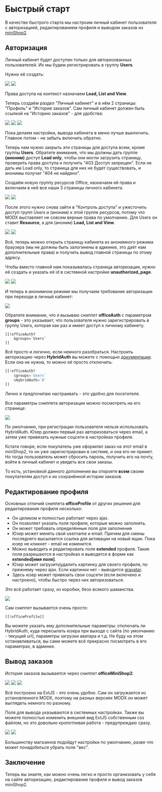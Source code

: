 # Быстрый старт

В качестве быстрого старта мы настроим личный кабинет пользователя с авторизацией, редактированием профиля и выводом заказов из [miniShop2][0].

## Авторизация

Личный кабинет будет доступен только для авторизованных пользователей. Их мы будем регистрировать в группу **Users**.

Нужно её создать:

[![](https://file.modx.pro/files/7/a/7/7a777c495c0e0abccc46e79525725c62s.jpg)](https://file.modx.pro/files/7/a/7/7a777c495c0e0abccc46e79525725c62.png)
[![](https://file.modx.pro/files/6/5/5/655a16c9aa7e36db7e73c6df62411ba8s.jpg)](https://file.modx.pro/files/6/5/5/655a16c9aa7e36db7e73c6df62411ba8.png)

Права доступа на контекст назначаем **Load, List and View**.

Теперь создаём раздел "Личный кабинет" и в нём 2 страницы: "Профиль" и "История заказов". Сам личный кабинет должен быть ссылкой на "Историю заказов" - для удобства:

[![](https://file.modx.pro/files/d/0/1/d017b1210c7b83dd53778d44279e35ecs.jpg)](https://file.modx.pro/files/d/0/1/d017b1210c7b83dd53778d44279e35ec.png)
[![](https://file.modx.pro/files/4/4/9/449cd41a395ab891cd7998aebefa5680s.jpg)](https://file.modx.pro/files/4/4/9/449cd41a395ab891cd7998aebefa5680.png)
[![](https://file.modx.pro/files/8/3/d/83d92d38d78ffaf2a3d1a138bbeb978as.jpg)](https://file.modx.pro/files/8/3/d/83d92d38d78ffaf2a3d1a138bbeb978a.png)

Пока делаем настройки, вывода кабинета в меню лучше выключить. Главное потом - не забыть включить обратно.

Теперь нам нужно закрыть эти страницы для доступа всем, кроме группы **Users**.
Обратите внимание, что мы должны дать группе **(аноним)** доступ **Load only**, чтобы они могли загрузить страницу, проверить права доступа и получить "403 Доступ запрещен".
Если не дать им Load only, то страница для них не будет существовать, и анонимы получат "404 не найдено".

Создаём новую группу ресурсов Office, назначаем ей права и включаем в неё все наши 3 страницы личного кабинета.

[![](https://file.modx.pro/files/3/6/f/36f61755226bcae8e6ff855ece8332a8s.jpg)](https://file.modx.pro/files/3/6/f/36f61755226bcae8e6ff855ece8332a8.png)
[![](https://file.modx.pro/files/b/7/a/b7a38c907e7c6fb0be1731f5c4e80b96s.jpg)](https://file.modx.pro/files/b/7/a/b7a38c907e7c6fb0be1731f5c4e80b96.png)

После этого нужно снова зайти в "Контроль доступа" и ужесточить доступ групп Users и (аноним) к этой группе ресурсов, потому что MODX выставляет не совсем верные права по умолчанию.
Для Users он ставит **Resource**, а для (аноним) **Load, List and View**.

[![](https://file.modx.pro/files/5/1/e/51ee007654944ce323b33386b8ba9bd6s.jpg)](https://file.modx.pro/files/5/1/e/51ee007654944ce323b33386b8ba9bd6.png)
[![](https://file.modx.pro/files/c/d/c/cdc63e9d9701d52d19913a73889548e2s.jpg)](https://file.modx.pro/files/c/d/c/cdc63e9d9701d52d19913a73889548e2.png)

Всё, теперь можно открыть страницу кабинета из анонимного режима браузера (мы не должны быть залогинены в админке, это даёт нам дополнительные права) и получить вывод главной страницы по этому адресу.

Чтобы вместо главной нам показывалась страница авторизации, нужно её создать и указать её id в системной настройке **unauthorized_page**.

[![](https://file.modx.pro/files/8/1/a/81aab317054bca52864f5710294f25d1s.jpg)](https://file.modx.pro/files/8/1/a/81aab317054bca52864f5710294f25d1.png)
[![](https://file.modx.pro/files/4/8/7/48794e4f2161f9c70f033e611893d2d3s.jpg)](https://file.modx.pro/files/4/8/7/48794e4f2161f9c70f033e611893d2d3.png)

И теперь в анонимном режиме мы получаем требование авторизации при переходе в личный кабинет:

[![](https://file.modx.pro/files/6/d/9/6d974b4865574dbbbdc49eb418e53069s.jpg)](https://file.modx.pro/files/6/d/9/6d974b4865574dbbbdc49eb418e53069.png)

Обратите внимание, что я вызываю сниппет **officeAuth** с параметром **groups** - это указывает, что пользователя нужно зарегистрировать в группу Users, которая как раз и имеет доступ к личному кабинету.

```modx
[[!officeAuth?
    &groups=`Users`
]]
```

Всё просто и логично, если немного разобраться. Настроить авторизацию через **HybridAuth** вы можете с помощью [документации][1].
Если она не нужна, то можно её просто отключить:

```php
[[!officeAuth?
    &groups=`Users`
    &HybridAuth=`0`
]]
```

Лично я предпочитаю настраивать - это удобно для посетителя.

Все параметры сниппета авторизации можно посмотреть на его странице:

[![](https://file.modx.pro/files/f/e/d/fed7f52fd400888f23a61a7d61af7b1as.jpg)](https://file.modx.pro/files/f/e/d/fed7f52fd400888f23a61a7d61af7b1a.png)

По умолчанию, при регистрации пользователя нельзя использовать HybridAuth.
Юзер должен первый раз авторизоваться через email, а затем уже привязать нужные соцсети в настройках профиля.

Кстати говоря, если покупатель уже оформлял заказ на этот email в miniShop2, то он уже зарегистрирован в системе, и она его не примет.
Но тогда пользователь может сбросить пароль, получить его на почту, войти в личный кабинет и увидеть все свои заказы.

То есть, установкой данного дополнения вы откроете **всем** своим покупателям доступ к их сохранённой истории заказов.

## Редактирование профиля

Основных отличий сниппета **officeProfile** от других решения для редактирования профиля несколько:

* Он целиком и полностью работает через  ajax.
* Он позволяет указать поля профиля, которые можно заполнять.
* Он может требовать определённые поля для заполнения
* Юзер может менять свой username и email. Причем для смены последнего высылается ссылка для активации на новый ящик. Пока юзер не кликнет - email не изменится.
* Можно выводить и редактировать поле **extended** профиля. Такие поля разрешаются в настройках и выводятся в форме как **extended[имя поля]**.
* Юзер может загрузить\удалить картинку для своего профиля, по прежнему через ajax. Если картинки нет - выводится [gravatar][2].
* Здесь юзер может привязать свои соцсети (если включено и настроено), чтобы быстро через них авторизоваться.

Это всё работает сразу, из коробки, безо всякого шаманства.

[![](https://file.modx.pro/files/1/9/a/19ab435142d62ce938dcf4892b4dcf45s.jpg)](https://file.modx.pro/files/1/9/a/19ab435142d62ce938dcf4892b4dcf45.png)

Сам сниппет вызывается очень просто:

```modx
[[!officeProfile]]
```

Вы можете указать ему дополнительные параметры: отключать ли HybridAuth, куда пересылать юзера при выходе с сайта (по умолчанию - текущий url), параметры загрузки аватара и т.д.
Не буду на этом останавливаться, вы сами можете всё прекрасно посмотреть в его параметрах, в админке.

## Вывод заказов

История заказов вызывается через сниппет **officeMiniShop2**:

[![](https://file.modx.pro/files/d/e/e/dee7bb2e05e4ca5f23188fba7b9d1064s.jpg)](https://file.modx.pro/files/d/e/e/dee7bb2e05e4ca5f23188fba7b9d1064.png)
[![](https://file.modx.pro/files/8/f/e/8fe7aa15248aa16bf8f4509e15093fd5s.jpg)](https://file.modx.pro/files/8/f/e/8fe7aa15248aa16bf8f4509e15093fd5.png)
[![](https://file.modx.pro/files/9/7/d/97d83a9dad06a604428a859f391110fds.jpg)](https://file.modx.pro/files/9/7/d/97d83a9dad06a604428a859f391110fd.png)

Всё построено на ExtJS - это очень удобно. Сам он загружается из установленного MODX, поэтому на разных версиях MODX он может выглядеть немного по разному.

Поля для вывода указываются в системных настройках.
Также вы можете полностью изменить внешний вид ExtJS собственным css файлом, но это довольно кропотливая работа - предупреждаю сразу.

[![](https://file.modx.pro/files/6/f/2/6f2a563d97bbea76516b74dc9c80baads.jpg)](https://file.modx.pro/files/6/f/2/6f2a563d97bbea76516b74dc9c80baad.png)
[![](https://file.modx.pro/files/c/a/1/ca1a88011b00b8c35f17a0858cb9e531s.jpg)](https://file.modx.pro/files/c/a/1/ca1a88011b00b8c35f17a0858cb9e531.png)

Большинству магазинов подойдут настройки по умолчанию, разве что может понадобиться убрать поле "вес".

## Заключение

Теперь вы знаете, как можно очень легко и просто организовать у себя на сайте авторизацию, редактирование профиля и вывод заказов miniShop2.

[0]: /components/02_miniShop2
[1]: /components/04_HybridAuth
[2]: https://gravatar.com

